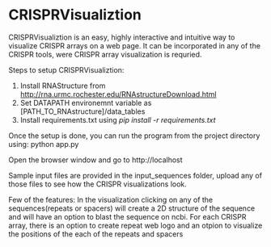# CRISPRVisualiztion
CRISPRVisualiztion is an easy, highly interactive and intuitive way to visualize CRISPR arrays on a web page. It can be incorporated in any of the CRISPR tools, were CRISPR array visualization is requried.

Steps to setup CRISPRVisualiztion:
1. Install RNAStructure from http://rna.urmc.rochester.edu/RNAstructureDownload.html
2. Set DATAPATH environemnt variable as [PATH_TO_RNAstructure]/data_tables
3. Install requirements.txt using <i>pip install -r requirements.txt</i>

Once the setup is done, you can run the program from the project directory using:
python app.py

Open the browser window and go to http://localhost

Sample input files are provided in the input_sequences folder, upload any of those files to see how the CRISPR visualizations look.

Few of the features:
In the visualization clicking on any of the sequences(repeats or spacers) will create a 2D structure of the sequence and will have an option to blast the sequence on ncbi.
For each CRISPR array, there is an option to create repeat web logo and an otpion to visualize the positions of the each of the repeats and spacers
